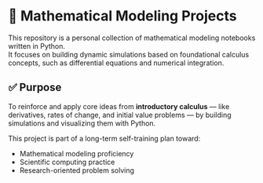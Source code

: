 # 🧮 Mathematical Modeling Projects 

This repository is a personal collection of mathematical modeling notebooks written in Python.  
It focuses on building dynamic simulations based on foundational calculus concepts, such as differential equations and numerical integration.

## ✅ Purpose

To reinforce and apply core ideas from **introductory calculus** — like derivatives, rates of change, and initial value problems — by building simulations and visualizing them with Python.

This project is part of a long-term self-training plan toward:
- Mathematical modeling proficiency
- Scientific computing practice
- Research-oriented problem solving
